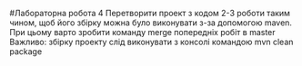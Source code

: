 #Лабораторна робота 4
Перетворити проект з кодом 2-3 роботи таким чином, щоб його збірку можна було виконувати з-за допомогою  maven.
При цьому варто зробити команду merge попередніх робіт в master
Важливо: збірку проекту слід виконувати з консолі командою mvn clean package
